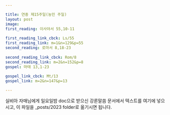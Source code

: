 ```yaml
---

title: 연중 제15주일(농민 주일)
layout: post 
image: 
first_reading: 이사야서 55,10-11
 
first_reading_link_cbck: Ls/55
first_reading_link: m=1&n=129&p=55
second_reading: 로마서 8,18-23
 
second_reading_link_cbck: Rom/8
second_reading_link: m=2&n=152&p=8
gospel: 마태 13,1-23
 
gospel_link_cbck: Mt/13
gospel_link: m=2&n=147&p=13

---
```



실비아 자매님에게 일요일밤 doc으로 받으신
강론말씀 문서에서
텍스트를 여기에 넣으시고,
이 파일을 _posts/2023 folder로 옮기시면 됩니다.
